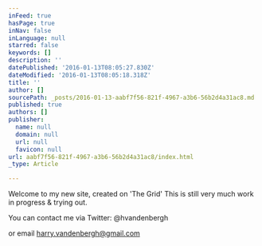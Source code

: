 ```yaml
---
inFeed: true
hasPage: true
inNav: false
inLanguage: null
starred: false
keywords: []
description: ''
datePublished: '2016-01-13T08:05:27.830Z'
dateModified: '2016-01-13T08:05:18.318Z'
title: ''
author: []
sourcePath: _posts/2016-01-13-aabf7f56-821f-4967-a3b6-56b2d4a31ac8.md
published: true
authors: []
publisher:
  name: null
  domain: null
  url: null
  favicon: null
url: aabf7f56-821f-4967-a3b6-56b2d4a31ac8/index.html
_type: Article

---
```

Welcome to my new site, created on 'The Grid' This is still very much work in progress & trying out. 

You can contact me via Twitter: @hvandenbergh 

or email harry.vandenbergh@gmail.com